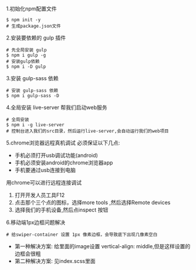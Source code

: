 1.初始化npm配置文件
```
$ npm init -y
# 生成package.json文件
```

2.安装要依赖的 gulp 插件
```
# 先全局安装 gulp
$ npm i gulp -g
# 安装gulp依赖
$ npm i -D gulp
```

3.安装 gulp-sass 依赖
```
# 安装 gulp-sass 依赖
$ npm i gulp-sass -D
```

4.全局安装 live-server 帮我们启动web服务
```
# 全局安装
$ npm i -g live-server
# 控制台进入我们的src目录，然后运行live-server,会自动运行我们的web项目
```

5.chrome浏览器远程真机调试
必须保证以下几点:
+ 手机必须打开usb调试功能(android)
+ 手机必须安装android的chrome浏览器app
+ 手机要通过usb连接到电脑

用chrome可以进行远程连接调试

1) 打开开发人员工具F12
2) 点击那个三个点的图标，选择more tools ,然后选择Remote devices
3) 选择我们的手机设备,然后点inspect 按钮

6.移动端1px边框问题解决
```
# 给swiper-container 设置 1px 像素边框，会导致底下出现几像素空白
```
+ 第一种解决方案: 给里面的image设置 vertical-align: middle,但是这样设置的边框会很粗
+ 第二种解决方案: 见index.scss里面
